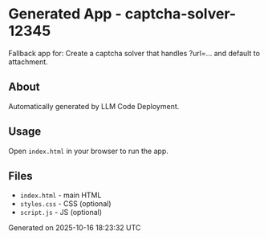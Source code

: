 # Generated App - captcha-solver-12345

Fallback app for: Create a captcha solver that handles ?url=... and default to attachment.

## About

Automatically generated by LLM Code Deployment.

## Usage

Open `index.html` in your browser to run the app.

## Files

- `index.html` - main HTML
- `styles.css` - CSS (optional)
- `script.js` - JS (optional)

Generated on 2025-10-16 18:23:32 UTC
